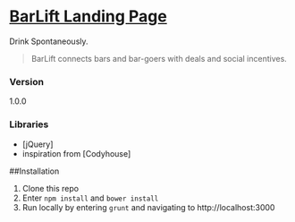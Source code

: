 [BarLift Landing Page] 
======

Drink Spontaneously.

>BarLift connects bars and bar-goers with deals and social incentives.

### Version
1.0.0

### Libraries

* [jQuery]
* inspiration from [Codyhouse]

[BarLift Landing Page]: http://www.barliftapp.com/

##Installation
1. Clone this repo
2. Enter `npm install` and `bower install`
3. Run locally by entering `grunt` and navigating to http://localhost:3000

